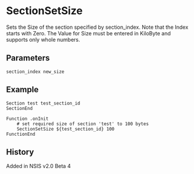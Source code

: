 # SectionSetSize

Sets the Size of the section specified by section_index. Note that the Index starts with Zero. The Value for Size must be entered in KiloByte and supports only whole numbers.

## Parameters

    section_index new_size

## Example

	Section test test_section_id
	SectionEnd

	Function .onInit
		# set required size of section 'test' to 100 bytes
		SectionSetSize ${test_section_id} 100
	FunctionEnd

## History

Added in NSIS v2.0 Beta 4
